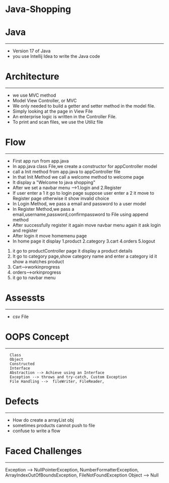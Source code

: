 
# Java-Shopping
# Java
________________________________________________________
- Version 17 of Java
- you use Intellij Idea to write the Java code 

# Architecture
__________________________________________________________________
- we use MVC method
- Model View Controller, or MVC
- We only needed to build a getter and setter method in the model file.
- Simply looking at the page in View File
- An enterprise logic is written in the Controller File.
- To print and scan files, we use the Utiliz file

# Flow
_________________________________________________________________________________________________________________
- First app run from app.java
- In app.java class File,we create a constructor for appController model
- call a Init method from app.java to appController file
- In that Init Method we call a welcome method to welcome page
- It display a "Welcome to java shopping"
- After we set a navbar menu -->1.login and 2.Register
- If user enter a 1 it go to login page suppose user enter a 2 it move to Register page otherwise it show invalid choice
- In Login Method, we pass a email and password to a user model
- In Register Method,we pass a email,username,password,confirmpassword to File using append method
- After successfully register it again move navbar menu again it ask login and register
- After login it move homemenu page
- In home page it display 1.product 2.category 3.cart 4.orders 5.logout
1. it go to productController page it display a product details
2. It go to category page,show category name and enter a category id it show a matches product
3. Cart-->workinprogress
4. orders-->orkinprogress
5. it go to navbar menu

# Assessts
___________________________________
 * csv File

# OOPS Concept
__________________________________________________________________
      Class
      Object
      Constructed
      Interface
      Abstraction --> Achieve using an Interface
      Exception --> throws and try-catch, Custom Exception
      File Handling -->  fileWriter, FileReader, 
  
   

# Defects
____________________________________________________________________________
- How do create a arrayList obj
- sometimes products cannot push to file
- confuse to write a flow


# Faced Challenges 
____________________________________________________________________________________________________________________
  Exception --> NullPointerException, NumberFormatterException, ArrayIndexOutOfBoundsException, FileNotFoundException
  Object --> Null











